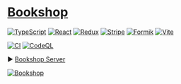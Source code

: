 # [Bookshop](http://)

[![TypeScript](https://img.shields.io/badge/TypeScript-3178C6?logo=typescript&logoColor=fff)](https://www.typescriptlang.org/)
[![React](https://img.shields.io/badge/React-grey?logo=react)](https://reactjs.org/)
[![Redux](https://img.shields.io/badge/Redux-764ABC?logo=redux)](https://redux.js.org/)
[![Stripe](https://img.shields.io/badge/Stripe-008CDD?logo=stripe&logoColor=fff)](https://stripe.com/)
[![Formik](https://img.shields.io/badge/Formik-2563EB?logo=formik&logoColor=fff)](https://formik.org/)
[![Vite](https://img.shields.io/badge/Vite-646CFF?logo=vite&logoColor=fff)](https://vitejs.dev/)

[![CI](https://github.com/attila-huszar/bookshop-client/actions/workflows/node.js.yml/badge.svg)](https://github.com/attila-huszar/bookshop-client/actions/workflows/node.js.yml)
[![CodeQL](https://github.com/attila-huszar/bookshop-client/actions/workflows/github-code-scanning/codeql/badge.svg)](https://github.com/attila-huszar/bookshop-client/actions/workflows/github-code-scanning/codeql)

▶ [Bookshop Server](https://github.com/attila-huszar/bookshop-server)

[![Bookshop](https://s3.eu-central-1.amazonaws.com/attila.huszar/bookshop/bookshop-front.webp)](https://)
